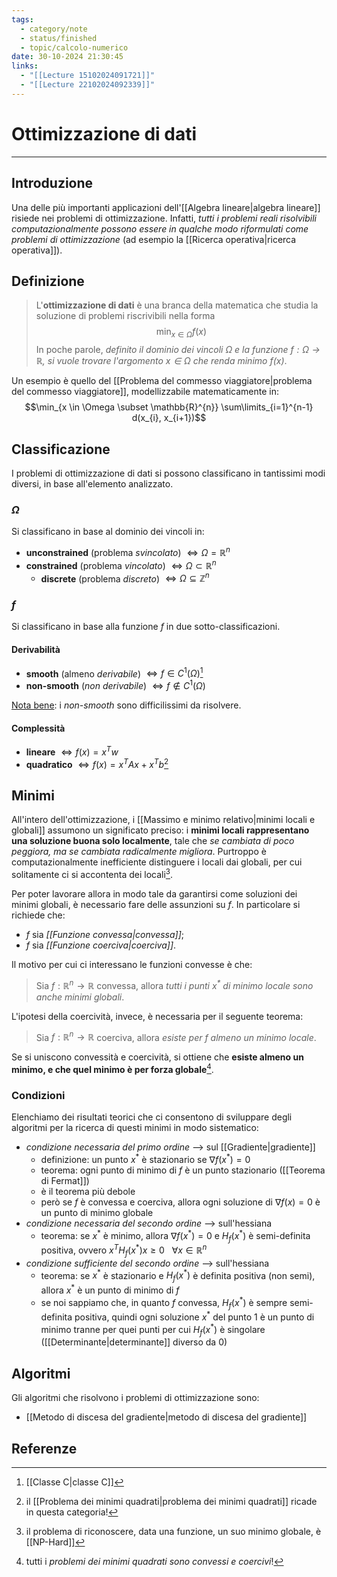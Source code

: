 ```yaml
---
tags:
  - category/note
  - status/finished
  - topic/calcolo-numerico
date: 30-10-2024 21:30:45
links:
  - "[[Lecture 15102024091721]]"
  - "[[Lecture 22102024092339]]"
---
```

# Ottimizzazione di dati
---
## Introduzione
Una delle più importanti applicazioni dell'[[Algebra lineare|algebra lineare]] risiede nei problemi di ottimizzazione. Infatti, _tutti i problemi reali risolvibili computazionalmente possono essere in qualche modo riformulati come problemi di ottimizzazione_ (ad esempio la [[Ricerca operativa|ricerca operativa]]).

## Definizione
> L'**ottimizzazione di dati** è una branca della matematica che studia la soluzione di problemi riscrivibili nella forma
> $$\min_{x \in \Omega} f(x)$$
> In poche parole, _definito il dominio dei vincoli $\Omega$ e la funzione $f: \Omega \to \mathbb{R}$, si vuole trovare l'argomento $x \in \Omega$ che renda minimo $f(x)$_.

Un esempio è quello del [[Problema del commesso viaggiatore|problema del commesso viaggiatore]], modellizzabile matematicamente in:
$$\min_{x \in \Omega \subset \mathbb{R}^{n}} \sum\limits_{i=1}^{n-1} d(x_{i}, x_{i+1})$$

## Classificazione
I problemi di ottimizzazione di dati si possono classificano in tantissimi modi diversi, in base all'elemento analizzato.

### $\Omega$
Si classificano in base al dominio dei vincoli in:
- **unconstrained** (problema _svincolato_) $\iff \Omega = \mathbb{R}^{n}$
- **constrained** (problema _vincolato_) $\iff \Omega \subset \mathbb{R}^{n}$
	- **discrete** (problema _discreto_) $\iff \Omega \subseteq \mathbb{Z}^{n}$

### $f$
Si classificano in base alla funzione $f$ in due sotto-classificazioni.

#### Derivabilità
- **smooth** (almeno _derivabile_) $\iff f \in C^{1}(\Omega)$[^1]
- **non-smooth** (_non derivabile_) $\iff f \notin C^{1}(\Omega)$

<u>Nota bene</u>: i _non-smooth_ sono difficilissimi da risolvere.

#### Complessità
- **lineare** $\iff f(x) = x^{T}w$
- **quadratico** $\iff f(x) = x^{T}Ax + x^{T}b$[^2]

## Minimi
All'intero dell'ottimizzazione, i [[Massimo e minimo relativo|minimi locali e globali]] assumono un significato preciso: i **minimi locali rappresentano una soluzione buona solo localmente**, tale che _se cambiata di poco peggiora, ma se cambiata radicalmente migliora_. Purtroppo è computazionalmente inefficiente distinguere i locali dai globali, per cui solitamente ci si accontenta dei locali[^3].

Per poter lavorare allora in modo tale da garantirsi come soluzioni dei minimi globali, è necessario fare delle assunzioni su $f$. In particolare si richiede che:
- $f$ sia _[[Funzione convessa|convessa]]_;
- $f$ sia _[[Funzione coerciva|coerciva]]_.

Il motivo per cui ci interessano le funzioni convesse è che:
> Sia $f: \mathbb{R}^{n} \to \mathbb{R}$ convessa, allora _tutti i punti $x^{*}$ di minimo locale sono anche minimi globali_.

L'ipotesi della coercività, invece, è necessaria per il seguente teorema:
> Sia $f: \mathbb{R}^{n} \to \mathbb{R}$ coerciva, allora _esiste per $f$ almeno un minimo locale_.

Se si uniscono convessità e coercività, si ottiene che **esiste almeno un minimo, e che quel minimo è per forza globale**[^4].

### Condizioni
Elenchiamo dei risultati teorici che ci consentono di sviluppare degli algoritmi per la ricerca di questi minimi in modo sistematico:
- _condizione necessaria del primo ordine_ --> sul [[Gradiente|gradiente]]
	- definizione: un punto $x^{*}$ è stazionario se $\nabla f(x^{*}) = 0$
	- teorema: ogni punto di minimo di $f$ è un punto stazionario ([[Teorema di Fermat]])
	- è il teorema più debole
	- però se $f$ è convessa e coerciva, allora ogni soluzione di $\nabla f(x) = 0$ è un punto di minimo globale
- _condizione necessaria del secondo ordine_ --> sull'hessiana
	- teorema: se $x^{*}$ è minimo, allora $\nabla f(x^{*}) = 0$ e $H_{f}(x^{*})$ è semi-definita positiva, ovvero $x^{T}H_{f}(x^{*})x \geq 0 \ \ \ \forall x \in \mathbb{R}^{n}$
- _condizione sufficiente del secondo ordine_ --> sull'hessiana
	- teorema: se $x^{*}$ è stazionario e $H_{f}(x^{*})$ è definita positiva (non semi), allora $x^{*}$ è un punto di minimo di $f$
	- se noi sappiamo che, in quanto $f$ convessa, $H_{f}(x^{*})$ è sempre semi-definita positiva, quindi ogni soluzione $x^{*}$ del punto 1 è un punto di minimo tranne per quei punti per cui $H_{f}(x^{*})$ è singolare ([[Determinante|determinante]] diverso da 0)

## Algoritmi
Gli algoritmi che risolvono i problemi di ottimizzazione sono:
- [[Metodo di discesa del gradiente|metodo di discesa del gradiente]]

## Referenze
[^1]: [[Classe C|classe C]]
[^2]: il [[Problema dei minimi quadrati|problema dei minimi quadrati]] ricade in questa categoria!
[^3]: il problema di riconoscere, data una funzione, un suo minimo globale, è [[NP-Hard]]
[^4]: tutti i _problemi dei minimi quadrati sono convessi e coercivi_!